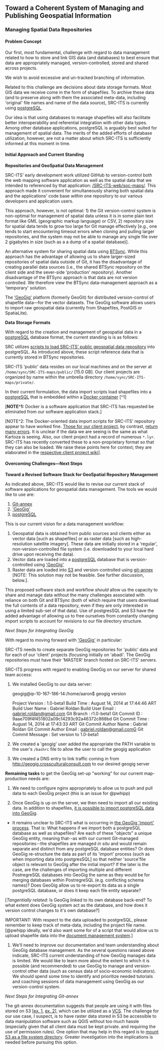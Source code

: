## Toward a Coherent System of Managing and Publishing Geospatial Information

### Managing Spatial Data Repositories

#### Problem Concept

Our first, most fundamental, challenge with regard to data management related to how to store and link GIS data (and databases) to best ensure that data are appropriately managed, version-controlled, stored and shared across projects.

We wish to avoid excessive and un-tracked branching of information.

Related to this challenge are decisions about data storage formats. Most GIS data we receive come in the form of shapefiles. To archive these data (and to preserve along with them the associated meta-data, including 'original' file names and name of the data source), SRC-ITS is currently using [postgreSQL](http://www.postgresql.org/).  

Our idea is that using databases to manage shapefiles will also facilitate better interoperability and referential integration with other data types. Among other database applications, postgreSQL is arguably best suited for management of spatial data. The merits of the added efforts of database utilization, however, are not a matter about which SRC-ITS is sufficiently informed at this moment in time.


#### Initial Approach and Current Standing


**Repositories and GeoSpatial Data Management**

SRC-ITS' early development work utilized GitHub to version-control both the web mapping software application as well as the spatial data that we intended to referenced by that application: [/SRC-ITS-web/soc-maps/](https://github.com/SRC-ITS-web/soc-maps).  This approach made it convenient for simultaneously sharing both spatial data and the applications' code base within one repository to our various developers and application users.

This approach, however, is not optimal: 1) the Git version-control system is non-optimal for management of spatial data unless it is in some plain text format like GML (geographic markup language) or CSV, 2) repository size for spatial data tends to grow too large for Git manage effectively [e.g., one tends to start encountering timeout errors when cloning and pulling larger repositories, and the system may not be able to manage any single file over 2 gigabytes in size (such as a a dump of a spatial database)].

An alternative system for sharing spatial data using [BTSync](https://www.btsync.com/en/).  While this approach has the advantage of allowing us to share larger-sized repositories of spatial data outside of Git, it has the disadvantage of creating parallel data sources (i.e., the shared BTSync repository on the client side and the sever-side 'production' repository).  Another disadvantage of the BTSync approach is that data are not version controlled.  We therefore view the BTSync data-management approach as a 'temporary' solution.

The ['GeoGig'](http://geogig.org/) platform (formerly GeoGit) for distributed version-control of shapefile data&mdash;for the vector datasets. The GeoGig software allows users to import raw geospatial data (currently from Shapefiles, PostGIS or SpatiaLite).


**Data Storage Formats**

With regard to the creation and management of geospatial data in a [postgreSQL](http://www.postgresql.org/) database format, the current standing is is as follows:

SRC utilizes [scripts to load SRC-ITS' public geospatial data repository]()  into postgreSQL. As introduced above, these script reference data that is currently stored in BTSync repositories. 

SRC-ITS 'public' data resides on our local machines and on the server at `/home/sync/SRC-ITS-maps/public/` [15.0 GB].  Our client projects are organized by name within the umbrella directory `/home/sync/SRC-ITS-maps/private/`.

In their current formulation, the data import scripts load shapefiles into a [postgreSQL](http://www.postgresql.org/) that is embedded within a [Docker container](https://www.docker.com/) [^1] 

[**NOTE^1:** Docker is a software application that SRC-ITS has requested be eliminated from our software application stack.]

[NOTE^2: The Docker-oriented data import scripts for SRC-ITS' repository appear to have worked fine. [Those for our client project](http://gitlab.crossculturalconsult.com/abadi/esms-maps/blob/master/loader.sh), by contrast, [return many errors](http://gitlab.crossculturalconsult.com/abadi/esms-maps/blob/master/error-report.txt).  It is unclear if the data we are seeing is the same as what Kartoza is seeing. Also, our client project had a record of numerous `*.lyr`.  SRC-ITS has recently converted these to a non-proprietary format so that they can also be loaded. We raise these points here for context; they are elaborated in the [respective client project wiki]()].


#### Overcoming Challenges&mdash;Next Steps


**Toward a Revised Software Stack for GeoSpatial Repository Management**

As indicated above, SRC-ITS would like to revise our current stack of software applications for geospatial data management. The tools we would like to use are:

1. [Git-annex](http://git-annex.branchable.com/)
2. ['GeoGig'](http://geogig.org/)
3. [postgreSQL](http://www.postgresql.org/) 


This is our current vision for a data management workflow:

1. Geospatial data is obtained from public sources and clients either as vector data [such as shapefiles] or as raster data [such as high-resolution satellite imagery]. These data are initially stored in a 'regular', non-version-controlled file system (i.e. downloaded to your local hard drive upon receiving the data).
1. Vector data are loaded into a [postgreSQL](http://www.postgresql.org/) database that is version-controlled using ['GeoGig'](http://geogig.org/)
1. Raster data are loaded into [S3](http://aws.amazon.com/s3/) and version-controlled using [git-annex](https://git-annex.branchable.com/) [NOTE: This solution may not be feasible. See further discussion, below.].

This proposed software stack and workflow *should* allow us the capacity to share and manage data without the many challenges associated with reliance on both Git and BTSync (both of which require that users download the full contents of a data repository, even if they are only interested in using a limited sub-set of that data). Use of postgresSQL and S3 have the added advantage of allowing us to free ourselves from constantly changing import scripts to account for revisions to our file directory structure.


*Next Steps for Integrating GeoGig*

With regard to moving forward with ['GeoGig'](http://geogig.org/) in particular:

SRC-ITS needs to create separate GeoGig repositories for 'public' data and for each of our 'client' projects (focusing initially on 'abadi'. The GeoGig repositories must have their 'MASTER' branch hosted on SRC-ITS' servers. 

SRC-ITS progress with regard to enabling GeoGig on our server for shared team access:

   1. We installed GeoGig to our data server:<br />

		geogig@ip-10-167-186-14:/home/aaron$ geogig version

		Project Version : 1.0-beta1
		Build Time : August 14, 2014 at 17:44:46 ART
		Build User Name : Gabriel Roldan
		Build User Email : gabriel.roldan@gmail.com
		Git Branch : r1.0-beta1
		Git Commit ID : 9aae709f4f451802a09c14293c92a46372c868bd
		Git Commit Time : August 14, 2014 at 17:43:33 ART
		Git Commit Author Name : Gabriel Roldan
		Git Commit Author Email : gabriel.roldan@gmail.comG
		Git Commit Message : Set version to 1.0-beta1


   1.  We created a 'geogig' user added the appropriate the PATH variable to the user's `/bashrc` file to allow the user to call the geogig application
   1. We created a DNS entry to link traffic coming in from http://geogig.crossculturalconsult.com to our desired geogig server

**Remaining tasks** to get the GeoGig set-up "working" for our current map-production needs are:

   1. We need to configure nginx appropriately to allow us to push and pull data to each GeoGig project (this is an issue for @pwhipp)

   1. Once GeoGig is up on the server, we then need to import all our existing data.  In addition to shapefiles, [it is possible to import postgreSQL data into GeoGig](http://geogig.org/workshop/workshop.html).
   * It remains unclear to SRC-ITS what is occurring in [the GeoGig 'import' process](http://geogig.org/docs/data/import.html).  That is: What happens if we import both a postgreSQL database as well as shapefiles?  Are each of these "objects" a unique GeoGig entity, meaning that--as with our current Git-managed repositories--the shapefiles are managed *in situ* and would remain separate and distinct from any postgreSQL database entities? Or does GeoGig re-structure the data as part of its 'import' process (such as when importing data into postgresSQL] so that neither 'source'file object is relevant to GeoGig after the initial import? If the later is the case, are the challenges of importing multiple and different PostregreSQL databases into GeoGig the same as they would be for merging databases within PostregreSQL (e.g. conflicting schema names)?  Does GeoGig allow us to re-export its data as a single postgreSQL database, or does it keep each file entity separate?

[*Tangentially related:* Is GeoGig linked to its own database back-end? To what extent does GeoGig system act as the database, and how does it version control changes to it's own database?]

IMPORTANT: With respect to the data uploaded to postgreSQL, please remember to keep track of meta-data, including the project file name. [@pwhipp ideally, we'd also want some for of a script that would allow us to upload shapefile data into the [document management system](https://github.com/SRC-ITS-web/docmeta).]

   1. We'll need to improve our documentation and team understanding about GeoGig database management. As the several questions raised above indicate, SRC-ITS current understanding of how GeoGig manages data is limited. We would like to learn more about the extent to which it is possible (and recommended) to use GeoGig to manage and version-control other data (such as census data of socio-economic indicators). We should spend some time to identify and prioritize needed tutorials and coaching sessions of data management using GeoGig as our version-control system.

*Next Steps for Integrating Git-annex*

The git-annex documentation suggests that people are using it with files stored on S3 [[ex. 1](http://git-annex.branchable.com/special_remotes/S3/), [ex. 2](http://git-annex.branchable.com/tips/using_Amazon_S3/)], which can be utilized as a [VCS](http://en.wikipedia.org/wiki/Revision_control).  The challenge for our use case, I suspect, is to have raster data stored in S3 be accessible to data manipulation software such as QGIS without too much hassle (especially given that all client data must be kept private. and requiring the use of permission rules). One option that may help in this regard is to [mount S3 as a file system directory](http://juliensimon.blogspot.com/2013/08/howto-aws-mount-s3-buckets-from-linux.html). Greater investigation into the implications is needed before pursuing this option.


